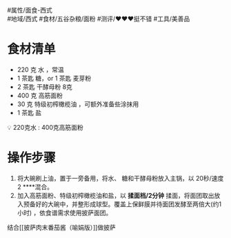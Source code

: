 #属性/面食-西式  
#地域/西式 
#食材/五谷杂粮/面粉 
#测评/❤️❤️❤️挺不错 #工具/美善品 

# 食材清单

- 220 克 水 ，常温
- 1 茶匙 糖，or 1 茶匙 麦芽粉
- 2 茶匙 干酵母粉 8克
- 400 克 高筋面粉
- 30 克 特级初榨橄榄油 ，可额外准备些涂抹用
- 1 茶匙 盐

<aside> 💡 220克水 : 400克高筋面粉

</aside>

# 操作步骤

1. 将大碗刷上油，置于一旁备用，将水、 糖和干酵母粉放入主锅，以 20秒/速度2 ****混合。
2. 加入高筋面粉、特级初榨橄榄油和盐，以 **揉面档/2分钟** 揉面，将面团取出放入预备好的大碗中，并整形成球型。覆盖上保鲜膜并待面团发酵至两倍大(约1 小时) ，依食谱需求使用披萨面团。

结合[[披萨肉末番茄酱（喻娟版）]]做披萨
